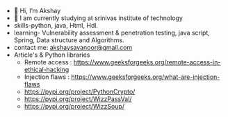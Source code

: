 - 👋 Hi, I’m Akshay
- 🌱 I am currently studying at srinivas institute of technology
-  skills-python, java, Html, Hdl.
-  learning-  Vulnerability assessment & penetration testing, java script, Spring, Data structure and Algorithms.   
- contact me: akshaysavanoor@gmail.com
- Article's & Python libraries 
   -  Remote access  : https://www.geeksforgeeks.org/remote-access-in-ethical-hacking
   - Injection flaws : https://www.geeksforgeeks.org/what-are-injection-flaws
   - https://pypi.org/project/PythonCrypto/
   - https://pypi.org/project/WizzPassVal/
   - https://pypi.org/project/WizzSoup/

<!---
WIZARD00007/WIZARD00007 is a ✨ special ✨ repository because its `README.md` (this file) appears on your GitHub profile.
You can click the Preview link to take a look at your changes.
--->
